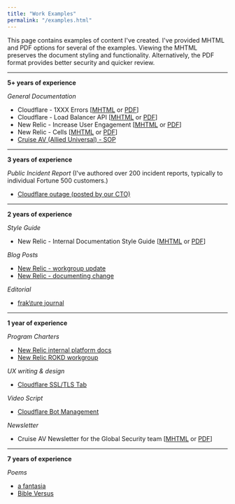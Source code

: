 ```yaml
---
title: "Work Examples"
permalink: "/examples.html"
---
```


This page contains examples of content I've created. I've provided MHTML and PDF options for several of the examples. Viewing the MHTML preserves the document styling and functionality. Alternatively, the PDF format provides better security and quicker review.

---

 **5+ years of experience**
 
 *General Documentation*
- Cloudflare - 1XXX Errors [[MHTML](/assets/docs/1xxx.mhtml) or [PDF](/assets/docs/1xxx.pdf)]
- Cloudflare - Load Balancer API [[MHTML](/assets/docs/api.mhtml) or [PDF](/assets/docs/api.pdf)]
- New Relic - Increase User Engagement [[MHTML](/assets/docs/engagement.mhtml) or [PDF](/assets/docs/engagement.pdf)]
- New Relic - Cells [[MHTML](/assets/docs/cells-new-relic.mhtml) or [PDF](/assets/docs/cells-new-relic.pdf)]
- [Cruise AV (Allied Universal) - SOP](/assets/docs/cruise-sop.pdf)

---

**3 years of experience**

*Public Incident Report* (I've authored over 200 incident reports, typically to individual Fortune 500 customers.)
- [Cloudflare outage (posted by our CTO)](/assets/docs/incident-report.pdf)

---

**2 years of experience**

*Style Guide*
- New Relic - Internal Documentation Style Guide [[MHTML](/assets/docs/style-guide.mhtml) or [PDF](/assets/docs/style-guide.pdf)]

*Blog Posts*
- [New Relic - workgroup update](/assets/docs/rokd.pdf)
- [New Relic - documenting change](/assets/docs/design-changes.pdf)

*Editorial*
- [frak\ture journal](/assets/docs/editorial.pdf)

---

**1 year of experience**

*Program Charters*
- [New Relic internal platform docs](/assets/docs/charter-internal-docs.pdf)
- [New Relic ROKD workgroup](/assets/docs/rokd-charter.pdf)

*UX writing & design*
- [Cloudflare SSL/TLS Tab](/assets/images/ssl-ui.png)

*Video Script*
- [Cloudflare Bot Management](https://www.youtube.com/watch?v=dAl1LG7Odg4)

*Newsletter*
- Cruise AV Newsletter for the Global Security team [[MHTML](/assets/docs/cruise-newsletter.mhtml) or [PDF](/assets/docs/cruise-newsletter.pdf)]

---

**7 years of experience**

*Poems*
- [a fantasia](/assets/docs/a-fantasia.pdf)
- [Bible Versus](/assets/docs/bible-versus.pdf)
